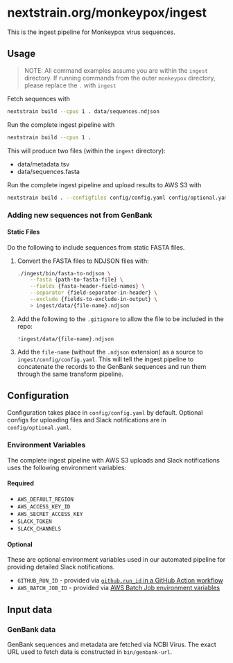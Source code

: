# nextstrain.org/monkeypox/ingest

This is the ingest pipeline for Monkeypox virus sequences.

## Usage

> NOTE: All command examples assume you are within the `ingest` directory.
> If running commands from the outer `monkeypox` directory, please replace the `.` with `ingest`

Fetch sequences with

```sh
nextstrain build --cpus 1 . data/sequences.ndjson
```

Run the complete ingest pipeline with

```sh
nextstrain build --cpus 1 .
```

This will produce two files (within the `ingest` directory):

- data/metadata.tsv
- data/sequences.fasta

Run the complete ingest pipeline and upload results to AWS S3 with

```sh
nextstrain build . --configfiles config/config.yaml config/optional.yaml
```

### Adding new sequences not from GenBank

#### Static Files

Do the following to include sequences from static FASTA files.

1. Convert the FASTA files to NDJSON files with:

    ```sh
    ./ingest/bin/fasta-to-ndjson \
        --fasta {path-to-fasta-file} \
        --fields {fasta-header-field-names} \
        --separator {field-separator-in-header} \
        --exclude {fields-to-exclude-in-output} \
        > ingest/data/{file-name}.ndjson
    ```

2. Add the following to the `.gitignore` to allow the file to be included in the repo:

    ```gitignore
    !ingest/data/{file-name}.ndjson
    ```

3. Add the `file-name` (without the `.ndjson` extension) as a source to `ingest/config/config.yaml`. This will tell the ingest pipeline to concatenate the records to the GenBank sequences and run them through the same transform pipeline.

## Configuration

Configuration takes place in `config/config.yaml` by default.
Optional configs for uploading files and Slack notifications are in `config/optional.yaml`.

### Environment Variables

The complete ingest pipeline with AWS S3 uploads and Slack notifications uses the following environment variables:

#### Required

- `AWS_DEFAULT_REGION`
- `AWS_ACCESS_KEY_ID`
- `AWS_SECRET_ACCESS_KEY`
- `SLACK_TOKEN`
- `SLACK_CHANNELS`

#### Optional

These are optional environment variables used in our automated pipeline for providing detailed Slack notifications.

- `GITHUB_RUN_ID` - provided via [`github.run_id` in a GitHub Action workflow](https://docs.github.com/en/actions/learn-github-actions/contexts#github-context)
- `AWS_BATCH_JOB_ID` - provided via [AWS Batch Job environment variables](https://docs.aws.amazon.com/batch/latest/userguide/job_env_vars.html)

## Input data

### GenBank data

GenBank sequences and metadata are fetched via NCBI Virus.
The exact URL used to fetch data is constructed in `bin/genbank-url`.
